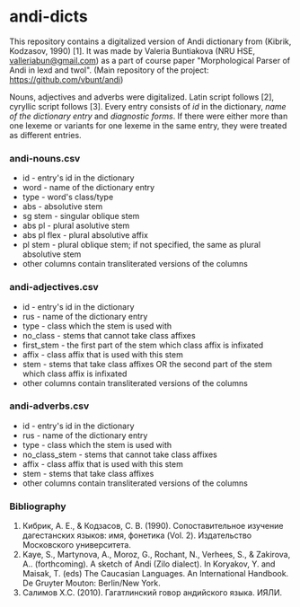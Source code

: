 # andi-dicts

This repository contains a digitalized version of Andi dictionary from (Kibrik, Kodzasov, 1990) [1]. It was made by Valeria Buntiakova (NRU HSE, valleriabun@gmail.com) as a part of course paper "Morphological Parser of Andi in lexd and twol". (Main repository of the project: https://github.com/vbunt/andi)

Nouns, adjectives and adverbs were digitalized. Latin script follows [2], cyryllic script follows [3]. Every entry consists of _id_ in the dictionary, _name of the dictionary entry_ and _diagnostic forms_. If there were either more than one lexeme or variants for one lexeme in the same entry, they were treated as different entries. 

### andi-nouns.csv
- id - entry's id in the dictionary
- word - name of the dictionary entry
- type - word's class/type
- abs - absolutive stem
- sg stem - singular oblique stem
- abs pl - plural asolutive stem
- abs pl flex - plural absolutive affix
- pl stem - plural oblique stem; if not specified, the same as plural absolutive stem
- other columns contain transliterated versions of the columns

### andi-adjectives.csv
- id - entry's id in the dictionary
- rus - name of the dictionary entry
- type - class which the stem is used with
- no_class - stems that cannot take class affixes
- first_stem - the first part of the stem which class affix is infixated
- affix - class affix that is used with this stem
- stem - stems that take class affixes OR the second part of the stem which class affix is infixated
- other columns contain transliterated versions of the columns

### andi-adverbs.csv
- id - entry's id in the dictionary
- rus - name of the dictionary entry
- type - class which the stem is used with
- no_class_stem - stems that cannot take class affixes
- affix - class affix that is used with this stem
- stem - stems that take class affixes
- other columns contain transliterated versions of the columns

### Bibliography
1. Кибрик, А. Е., & Кодзасов, С. В. (1990). Сопоставительное изучение дагестанских языков: имя, фонетика (Vol. 2). Издательство Московского университета.
2. Kaye, S., Martynova, A., Moroz, G., Rochant, N., Verhees, S., & Zakirova, A.. (forthcoming). A sketch of Andi (Zilo dialect). In Koryakov, Y. and Maisak, T. (eds) The Caucasian Languages. An International Handbook. De Gruyter Mouton: Berlin/New York.
3. Салимов Х.С. (2010). Гагатлинский говор андийского языка. ИЯЛИ.
